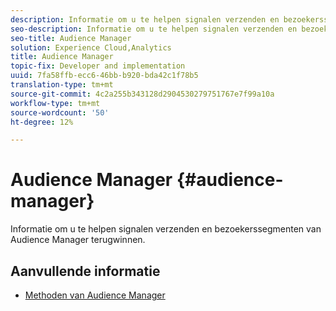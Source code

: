 ```yaml
---
description: Informatie om u te helpen signalen verzenden en bezoekerssegmenten van Audience Manager terugwinnen.
seo-description: Informatie om u te helpen signalen verzenden en bezoekerssegmenten van Audience Manager terugwinnen.
seo-title: Audience Manager
solution: Experience Cloud,Analytics
title: Audience Manager
topic-fix: Developer and implementation
uuid: 7fa58ffb-ecc6-46bb-b920-bda42c1f78b5
translation-type: tm+mt
source-git-commit: 4c2a255b343128d2904530279751767e7f99a10a
workflow-type: tm+mt
source-wordcount: '50'
ht-degree: 12%

---
```



# Audience Manager {#audience-manager}

Informatie om u te helpen signalen verzenden en bezoekerssegmenten van Audience Manager terugwinnen.

## Aanvullende informatie

+ [Methoden van Audience Manager](/help/universal-windows/audiencemgmt/audience-manager-methods.md)